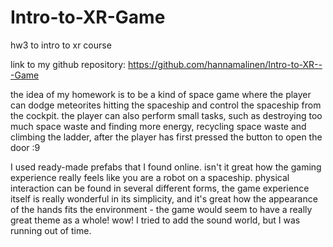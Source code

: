 # Intro-to-XR-Game
hw3 to intro to xr course

link to my github repository: https://github.com/hannamalinen/Intro-to-XR---Game 

the idea of my homework is to be a kind of space game where the player can dodge meteorites hitting the spaceship and control the spaceship from the cockpit. the player can also perform small tasks, such as destroying too much space waste and finding more energy, recycling space waste and climbing the ladder, after the player has first pressed the button to open the door :9

I used ready-made prefabs that I found online. isn't it great how the gaming experience really feels like you are a robot on a spaceship. physical interaction can be found in several different forms, the game experience itself is really wonderful in its simplicity, and it's great how the appearance of the hands fits the environment - the game would seem to have a really great theme as a whole! wow! I tried to add the sound world, but I was running out of time.
